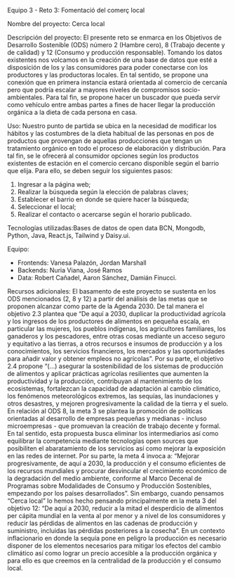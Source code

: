 Equipo 3 - Reto 3: Fomentació del comerç local


Nombre del proyecto: Cerca local


Descripción del proyecto: El presente reto se enmarca en los Objetivos de Desarrollo Sostenible (ODS) número 2 (Hambre cero), 8 (Trabajo decente y de calidad) y 12 (Consumo y producción responsable). Tomando los datos existentes nos volcamos en la creación de una base de datos que esté a disposición de los y las consumidores para poder conectarse con los productores y las productoras locales. En tal sentido, se propone una conexión que en primera instancia estará orientada al comercio de cercanía pero que podría escalar a mayores niveles de compromisos socio-ambientales. Para tal fin, se propone hacer un buscador que pueda servir como vehículo entre ambas partes a fines de hacer llegar la producción orgánica a la dieta de cada persona en casa.


Uso: Nuestro punto de partida se ubica en la necesidad de modificar los hábitos y las costumbres de la dieta habitual de las personas en pos de productos que provengan de aquellas producciones que tengan un tratamiento orgánico en todo el proceso de elaboración y distribución. Para tal fin, se le ofrecerá al consumidor opciones según los productos existentes de estación en el comercio cercano disponible según el barrio que elija. Para ello, se deben seguir los siguientes pasos:
1. Ingresar a la página web;
2. Realizar la búsqueda según la elección de palabras claves;
3. Establecer el barrio en donde se quiere hacer la búsqueda;
4. Seleccionar el local;
5. Realizar el contacto o acercarse según el horario publicado.




Tecnologías utilizadas:Bases de datos de open data BCN, Mongodb, Python, Java, React.js, Tailwind y Daisy.ui.


Equipo:
* Frontends: Vanesa Palazón, Jordan Marshall
* Backends: Nuria Viana, José Ramos
* Data: Robert Cañadel, Aaron Sánchez, Damián Finucci.


Recursos adicionales: El basamento de este proyecto se sustenta en los ODS mencionados (2, 8 y 12) a partir del análisis de las metas que se proponen alcanzar como parte de la Agenda 2030. De tal manera el objetivo 2.3 plantea que “De aquí a 2030, duplicar la productividad agrícola y los ingresos de los productores de alimentos en pequeña escala, en particular las mujeres, los pueblos indígenas, los agricultores familiares, los ganaderos y los pescadores, entre otras cosas mediante un acceso seguro y equitativo a las tierras, a otros recursos e insumos de producción y a los conocimientos, los servicios financieros, los mercados y las oportunidades para añadir valor y obtener empleos no agrícolas”. Por su parte, el objetivo 2.4 propone “(...) asegurar la sostenibilidad de los sistemas de producción de alimentos y aplicar prácticas agrícolas resilientes que aumenten la productividad y la producción, contribuyan al mantenimiento de los ecosistemas, fortalezcan la capacidad de adaptación al cambio climático, los fenómenos meteorológicos extremos, las sequías, las inundaciones y otros desastres, y mejoren progresivamente la calidad de la tierra y el suelo.
En relación al ODS 8, la meta 3 se plantea la promoción de políticas orientadas al desarrollo de empresas pequeñas y medianas - incluso microempresas - que promuevan la creación de trabajo decente y formal. En tal sentido, esta propuesta busca eliminar los intermediarios así como equilibrar la competencia mediante tecnologías open sources que posibiliten el abaratamiento de los servicios así como mejorar la exposición en las redes de internet. Por su parte, la meta 4 invoca a: “Mejorar progresivamente, de aquí a 2030, la producción y el consumo eficientes de los recursos mundiales y procurar desvincular el crecimiento económico de la degradación del medio ambiente, conforme al Marco Decenal de Programas sobre Modalidades de Consumo y Producción Sostenibles, empezando por los países desarrollados”.
Sin embargo, cuando pensamos “Cerca local” lo hemos hecho pensando principalmente en la meta 3 del objetivo 12: “De aquí a 2030, reducir a la mitad el desperdicio de alimentos per cápita mundial en la venta al por menor y a nivel de los consumidores y reducir las pérdidas de alimentos en las cadenas de producción y suministro, incluidas las pérdidas posteriores a la cosecha”. En un contexto inflacionario en donde la sequía pone en peligro la producción es necesario disponer de los elementos necesarios para mitigar los efectos del cambio climático así como lograr un precio accesible a la producción orgánica y para ello es que creemos en la centralidad de la producción y el consumo local.
